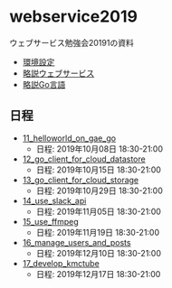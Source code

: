 # webservice2019
ウェブサービス勉強会20191の資料

- [環境設定](環境設定.md)
- [略説ウェブサービス](略説ウェブサービス.md)
- [略説Go言語](略説Go言語.md)

## 日程
- [11_helloworld_on_gae_go](11_helloworld_on_gae_go/readme.md)
  - 日程: 2019年10月08日 18:30-21:00
- [12_go_client_for_cloud_datastore](12_go_client_for_cloud_datastore/readme.md)
  - 日程: 2019年10月15日 18:30-21:00
- [13_go_client_for_cloud_storage](13_go_client_for_cloud_storage/readme.md)
  - 日程: 2019年10月29日 18:30-21:00
- [14_use_slack_api](14_use_slack_api/readme.md)
  - 日程: 2019年11月05日 18:30-21:00
- [15_use_ffmpeg](15_use_ffmpeg/readme.md)
  - 日程: 2019年11月19日 18:30-21:00
- [16_manage_users_and_posts](16_manage_users_and_posts/readme.md)
  - 日程: 2019年12月10日 18:30-21:00
- [17_develop_kmctube](17_develop_kmctube/readme.md)
  - 日程: 2019年12月17日 18:30-21:00